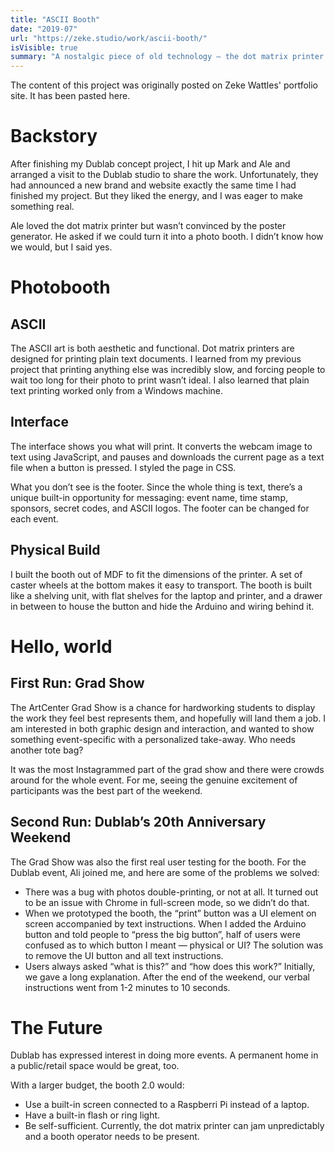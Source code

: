 ```yaml
---
title: "ASCII Booth"
date: "2019-07"
url: "https://zeke.studio/work/ascii-booth/"
isVisible: true
summary: "A nostalgic piece of old technology — the dot matrix printer — is recontextualized as an instant ASCII art selfie booth."
---
```


<Notice>

The content of this project was originally posted on Zeke Wattles' portfolio site. It has been pasted here.

</Notice>

# Backstory

After finishing my Dublab concept project, I hit up Mark and Ale and arranged a visit to the Dublab studio to share the work. Unfortunately, they had announced a new brand and website exactly the same time I had finished my project. But they liked the energy, and I was eager to make something real.

Ale loved the dot matrix printer but wasn’t convinced by the poster generator. He asked if we could turn it into a photo booth. I didn’t know how we would, but I said yes.

# Photobooth

## ASCII

The ASCII art is both aesthetic and functional. Dot matrix printers are designed for printing plain text documents. I learned from my previous project that printing anything else was incredibly slow, and forcing people to wait too long for their photo to print wasn’t ideal. I also learned that plain text printing worked only from a Windows machine.

## Interface

The interface shows you what will print. It converts the webcam image to text using JavaScript, and pauses and downloads the current page as a text file when a button is pressed. I styled the page in CSS.

What you don’t see is the footer. Since the whole thing is text, there’s a unique built-in opportunity for messaging: event name, time stamp, sponsors, secret codes, and ASCII logos. The footer can be changed for each event.

## Physical Build

I built the booth out of MDF to fit the dimensions of the printer. A set of caster wheels at the bottom makes it easy to transport. The booth is built like a shelving unit, with flat shelves for the laptop and printer, and a drawer in between to house the button and hide the Arduino and wiring behind it.

# Hello, world

## First Run: Grad Show

The ArtCenter Grad Show is a chance for hardworking students to display the work they feel best represents them, and hopefully will land them a job. I am interested in both graphic design and interaction, and wanted to show something event-specific with a personalized take-away. Who needs another tote bag?

It was the most Instagrammed part of the grad show and there were crowds around for the whole event. For me, seeing the genuine excitement of participants was the best part of the weekend.

## Second Run: Dublab’s 20th Anniversary Weekend

The Grad Show was also the first real user testing for the booth. For the Dublab event, Ali joined me, and here are some of the problems we solved:

- There was a bug with photos double-printing, or not at all. It turned out to be an issue with Chrome in full-screen mode, so we didn’t do that.
- When we prototyped the booth, the “print” button was a UI element on screen accompanied by text instructions. When I added the Arduino button and told people to “press the big button”, half of users were confused as to which button I meant — physical or UI? The solution was to remove the UI button and all text instructions.
- Users always asked “what is this?” and “how does this work?” Initially, we gave a long explanation. After the end of the weekend, our verbal instructions went from 1-2 minutes to 10 seconds.

# The Future

Dublab has expressed interest in doing more events. A permanent home in a public/retail space would be great, too.

With a larger budget, the booth 2.0 would:

- Use a built-in screen connected to a Raspberri Pi instead of a laptop.
- Have a built-in flash or ring light.
- Be self-sufficient. Currently, the dot matrix printer can jam unpredictably and a booth operator needs to be present.
